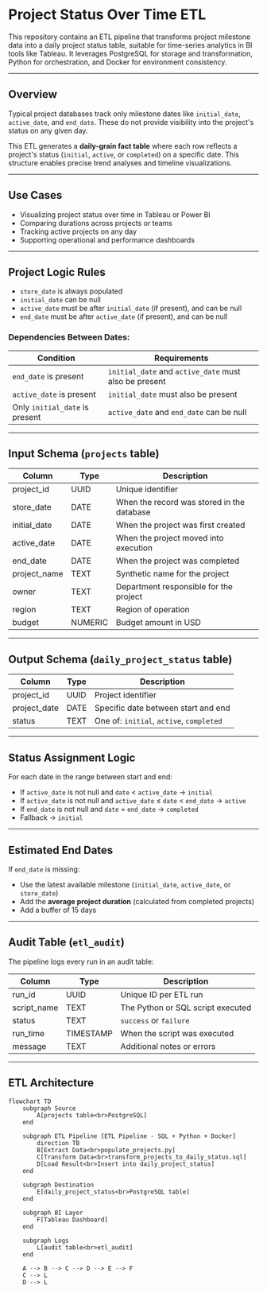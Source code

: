 # Project Status Over Time ETL

This repository contains an ETL pipeline that transforms project milestone data into a daily project status table, suitable for time-series analytics in BI tools like Tableau. It leverages PostgreSQL for storage and transformation, Python for orchestration, and Docker for environment consistency.

---

## Overview

Typical project databases track only milestone dates like `initial_date`, `active_date`, and `end_date`. These do not provide visibility into the project's status on any given day.

This ETL generates a **daily-grain fact table** where each row reflects a project's status (`initial`, `active`, or `completed`) on a specific date. This structure enables precise trend analyses and timeline visualizations.

---

## Use Cases

- Visualizing project status over time in Tableau or Power BI
- Comparing durations across projects or teams
- Tracking active projects on any day
- Supporting operational and performance dashboards

---

## Project Logic Rules

- `store_date` is always populated
- `initial_date` can be null
- `active_date` must be after `initial_date` (if present), and can be null
- `end_date` must be after `active_date` (if present), and can be null

### Dependencies Between Dates:

| Condition | Requirements |
|----------|--------------|
| `end_date` is present | `initial_date` and `active_date` must also be present |
| `active_date` is present | `initial_date` must also be present |
| Only `initial_date` is present | `active_date` and `end_date` can be null |

---

## Input Schema (`projects` table)

| Column        | Type    | Description                                      |
|---------------|---------|--------------------------------------------------|
| project_id    | UUID    | Unique identifier                                |
| store_date    | DATE    | When the record was stored in the database       |
| initial_date  | DATE    | When the project was first created               |
| active_date   | DATE    | When the project moved into execution            |
| end_date      | DATE    | When the project was completed                   |
| project_name  | TEXT    | Synthetic name for the project                   |
| owner         | TEXT    | Department responsible for the project           |
| region        | TEXT    | Region of operation                              |
| budget        | NUMERIC | Budget amount in USD                             |

---

## Output Schema (`daily_project_status` table)

| Column       | Type    | Description                              |
|--------------|---------|------------------------------------------|
| project_id   | UUID    | Project identifier                       |
| project_date | DATE    | Specific date between start and end      |
| status       | TEXT    | One of: `initial`, `active`, `completed` |

---

## Status Assignment Logic

For each date in the range between start and end:

- If `active_date` is not null and `date` < `active_date` → `initial`
- If `active_date` is not null and `active_date` ≤ `date` < `end_date` → `active`
- If `end_date` is not null and `date` = `end_date` → `completed`
- Fallback → `initial`

---

## Estimated End Dates

If `end_date` is missing:
- Use the latest available milestone (`initial_date`, `active_date`, or `store_date`)
- Add the **average project duration** (calculated from completed projects)
- Add a buffer of 15 days

---

## Audit Table (`etl_audit`)

The pipeline logs every run in an audit table:

| Column       | Type      | Description                       |
|--------------|-----------|-----------------------------------|
| run_id       | UUID      | Unique ID per ETL run             |
| script_name  | TEXT      | The Python or SQL script executed |
| status       | TEXT      | `success` or `failure`            |
| run_time     | TIMESTAMP | When the script was executed      |
| message      | TEXT      | Additional notes or errors        |

---

## ETL Architecture

```mermaid
flowchart TD
    subgraph Source
        A[projects table<br>PostgreSQL] 
    end

    subgraph ETL Pipeline [ETL Pipeline - SQL + Python + Docker]
        direction TB
        B[Extract Data<br>populate_projects.py]
        C[Transform Data<br>transform_projects_to_daily_status.sql]
        D[Load Result<br>Insert into daily_project_status]
    end

    subgraph Destination
        E[daily_project_status<br>PostgreSQL table]
    end

    subgraph BI Layer
        F[Tableau Dashboard]
    end

    subgraph Logs
        L[audit table<br>etl_audit]
    end

    A --> B --> C --> D --> E --> F
    C --> L
    D --> L